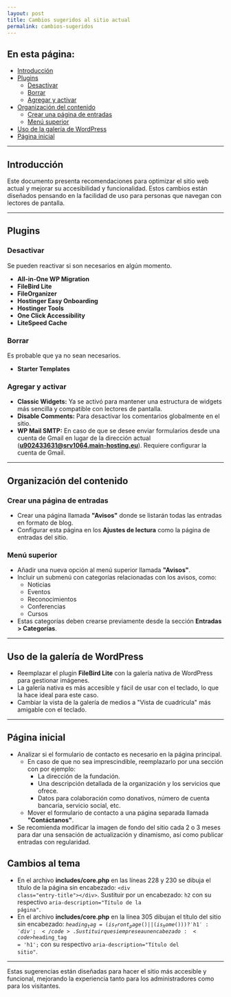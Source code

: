 ```yaml
---
layout: post
title: Cambios sugeridos al sitio actual
permalink: cambios-sugeridos
---
```


## En esta página:

- [Introducción](#introducción)
- [Plugins](#plugins)
  - [Desactivar](#desactivar)
  - [Borrar](#borrar)
  - [Agregar y activar](#agregar-y-activar)
- [Organización del contenido](#organización-del-contenido)
  - [Crear una página de entradas](#crear-una-página-de-entradas)
  - [Menú superior](#menú-superior)
- [Uso de la galería de WordPress](#uso-de-la-galería-de-wordpress)
- [Página inicial](#página-inicial)

---

## Introducción

Este documento presenta recomendaciones para optimizar el sitio web actual y mejorar su accesibilidad y funcionalidad. Estos cambios están diseñados pensando en la facilidad de uso para personas que navegan con lectores de pantalla.

---

## Plugins

### Desactivar
Se pueden reactivar si son necesarios en algún momento.

- **All-in-One WP Migration**  
- **FileBird Lite**  
- **FileOrganizer**  
- **Hostinger Easy Onboarding**  
- **Hostinger Tools**  
- **One Click Accessibility**
- **LiteSpeed Cache**

### Borrar
Es probable que ya no sean necesarios.

- **Starter Templates**

### Agregar y activar

- **Classic Widgets:** Ya se activó para mantener una estructura de widgets más sencilla y compatible con lectores de pantalla.  
- **Disable Comments:** Para desactivar los comentarios globalmente en el sitio.  
- **WP Mail SMTP:** En caso de que se desee enviar formularios desde una cuenta de Gmail en lugar de la dirección actual (**u902433631@srv1064.main-hosting.eu**). Requiere configurar la cuenta de Gmail.

---

## Organización del contenido

### Crear una página de entradas

- Crear una página llamada **"Avisos"** donde se listarán todas las entradas en formato de blog.  
- Configurar esta página en los **Ajustes de lectura** como la página de entradas del sitio.

### Menú superior

- Añadir una nueva opción al menú superior llamada **"Avisos"**.  
- Incluir un submenú con categorías relacionadas con los avisos, como:  
  - Noticias  
  - Eventos  
  - Reconocimientos  
  - Conferencias  
  - Cursos  
- Estas categorías deben crearse previamente desde la sección **Entradas > Categorías**.

---

## Uso de la galería de WordPress

- Reemplazar el plugin **FileBird Lite** con la galería nativa de WordPress para gestionar imágenes.  
- La galería nativa es más accesible y fácil de usar con el teclado, lo que la hace ideal para este caso.
- Cambiar la vista de la galería de medios a "Vista de cuadrícula" más amigable con el teclado.

---

## Página inicial

- Analizar si el formulario de contacto es necesario en la página principal.  
  - En caso de que no sea imprescindible, reemplazarlo por una sección con por ejemplo:  
    - La dirección de la fundación. 
    - Una descripción detallada de la organización y los servicios que ofrece.
    - Datos para colaboración como donativos, número de cuenta bancaria, servicio social, etc. 
  - Mover el formulario de contacto a una página separada llamada **"Contáctanos"**.
- Se recomienda modificar la imagen de fondo del sitio cada 2 o 3 meses para dar una sensación de actualización y dinamismo, así como publicar entradas con regularidad.

## Cambios al tema

- En el archivo **includes/core.php** en las líneas 228 y 230 se dibuja el título de la página sin encabezado: <code>\<div class="entry-title">\</div></code>. Sustituir por un encabezado: <code>h2</code> con su respectivo <code>aria-description="Título de la página"</code>.
- En el archivo **includes/core.php** en la línea 305 dibujan el título del sitio sin encabezado: <code>$heading_tag = ( is_front_page() || ( is_home() ) ) ? 'h1' : 'div';</code>. Sustituir que siempre sea un encabezado: <code>$heading_tag = 'h1';</code> con su respectivo <code>aria-description="Título del sitio"</code>.

---

Estas sugerencias están diseñadas para hacer el sitio más accesible y funcional, mejorando la experiencia tanto para los administradores como para los visitantes.
